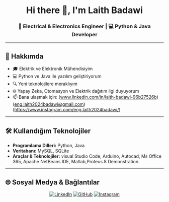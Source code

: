 
<h1 align="center">Hi there 👋, I'm Laith Badawi</h1>
<h3 align="center">🚀 Electrical & Electronics Engineer | 💻 Python & Java Developer</h3>

---

## 🧠 Hakkımda

- 🎓 Elektrik ve Elektronik Mühendisiyim  
- 💻 Python ve Java ile yazılım geliştiriyorum  
- 🔍 Yeni teknolojilere meraklıyım  
- 🌐 Yapay Zeka, Otomasyon ve Elektrik dağıtım ilgi duyuyorum  
- 📫 Bana ulaşmak için: (www.linkedin.com/in/laith-badawi-96b27526b)(eng.laith2024badawi@gmail.com)
(https://www.instagram.com/eng.laith2024badawi/)


---

## 🛠️ Kullandığım Teknolojiler

- **Programlama Dilleri:** Python, Java
- **Veritabanı:** MySQL, SQLite
- **Araçlar & Teknolojiler:** visual Studio Code, Arduino, Autocad, Ms Office 365, Apache NetBeans IDE, Matlab,Proteus 8 Demonstration.

---

## 🌐 Sosyal Medya & Bağlantılar

<p align="center">
  <a href="eng.laith2024badawi@gmail.com><img src="https://img.icons8.com/color/48/000000/gmail--v1.png" alt="Gmail"/></a>
  <a href="www.linkedin.com/in/laith-badawi-96b27526b"><img src="https://img.icons8.com/color/48/000000/linkedin.png" alt="LinkedIn"/></a>
  <a href="https://github.com/Badawi890"><img src="https://img.icons8.com/material-outlined/48/000000/github.png" alt="GitHub"/></a>
  <a href="https://www.instagram.com/eng.laith2024badawi/"><img src="https://img.icons8.com/color/48/000000/instagram-new--v1.png" alt="Instagram"/></a>
</p>

